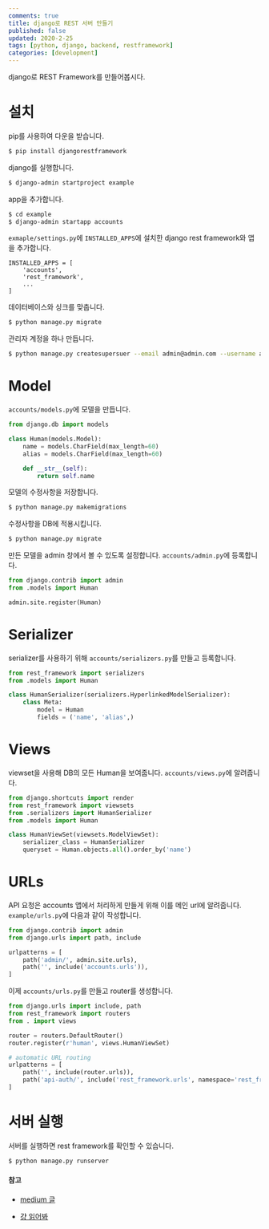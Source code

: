 ```yaml
---
comments: true
title: django로 REST 서버 만들기
published: false
updated: 2020-2-25
tags: [python, django, backend, restframework]
categories: [development]
---
```


django로 REST Framework를 만들어봅시다.



# 설치

pip를 사용하여 다운을 받습니다.

```bash
$ pip install djangorestframework
```

django를 실행합니다.

```bash
$ django-admin startproject example
```

app을 추가합니다.

``` bash
$ cd example
$ django-admin startapp accounts
```

`exmaple/settings.py`에 `INSTALLED_APPS`에 설치한 django rest framework와 앱을 추가합니다.

```
INSTALLED_APPS = [
    'accounts',
    'rest_framework',
    ...
]
```

데이터베이스와 싱크를 맞춥니다.

```bash
$ python manage.py migrate
```

관리자 계정을 하나 만듭니다.

```bash
$ python manage.py createsupersuer --email admin@admin.com --username admin
```



# Model

`accounts/models.py`에 모델을 만듭니다. 

```python
from django.db import models

class Human(models.Model):
    name = models.CharField(max_length=60)
    alias = models.CharField(max_length=60)

    def __str__(self):
        return self.name
```

모델의 수정사항을 저장합니다.

```bash
$ python manage.py makemigrations
```

수정사항을 DB에 적용시킵니다.

```bash
$ python manage.py migrate
```

만든 모델을 admin 창에서 볼 수 있도록 설정합니다. `accounts/admin.py`에 등록합니다.

```python
from django.contrib import admin
from .models import Human

admin.site.register(Human)
```



# Serializer

serializer를 사용하기 위해 `accounts/serializers.py`를 만들고 등록합니다.

```python
from rest_framework import serializers
from .models import Human

class HumanSerializer(serializers.HyperlinkedModelSerializer):
    class Meta:
        model = Human
        fields = ('name', 'alias',)
```



# Views

viewset을 사용해 DB의 모든 Human을 보여줍니다. `accounts/views.py`에 알려줍니다.

```python
from django.shortcuts import render
from rest_framework import viewsets
from .serializers import HumanSerializer
from .models import Human

class HumanViewSet(viewsets.ModelViewSet):
  	serializer_class = HumanSerializer
    queryset = Human.objects.all().order_by('name')    
```



# URLs

API 요청은 accounts 앱에서 처리하게 만들게 위해 이를 메인 url에 알려줍니다. `example/urls.py`에 다음과 같이 작성합니다.

```python
from django.contrib import admin
from django.urls import path, include

urlpatterns = [
    path('admin/', admin.site.urls),
    path('', include('accounts.urls')),
]
```

이제 `accounts/urls.py`를 만들고 router를 생성합니다.

```python
from django.urls import include, path
from rest_framework import routers
from . import views

router = routers.DefaultRouter()
router.register(r'human', views.HumanViewSet)

# automatic URL routing
urlpatterns = [
    path('', include(router.urls)),
    path('api-auth/', include('rest_framework.urls', namespace='rest_framework')),
]
```



# 서버 실행

서버를 실행하면 rest framework를 확인할 수 있습니다.

```bash
$ python manage.py runserver
```







#### 참고

- [medium 글](https://medium.com/@BennettGarner/build-your-first-rest-api-with-django-rest-framework-e394e39a482c)

+ [걍 읽어봐](https://simpleisbetterthancomplex.com/tutorial/2018/02/03/how-to-use-restful-apis-with-django.html)